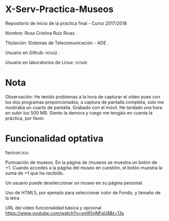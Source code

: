 # X-Serv-Practica-Museos
Repositorio de inicio de la práctica final - Curso 2017/2018

  Nombre: Rosa Cristina Ruiz Rivas .
  
  Titulación: Sistemas de Telecomunicación - ADE .
  
  Usuario en Github:    rcruiz .
  
  Usuario en laboratorios de Linux:    rcruiz 

# Nota
Observación: He tenido problemas a la hora de capturar el vídeo pues con los dos programas proporcionados, a captura de pantalla completa,
solo me mostraba un cuarto de pantalla. Grabado con el móvil. He tardado una hora en subir los 500 MB. Siento la demora y ruego me tengáis en cuenta la práctica, por favor.
# Funcionalidad optativa
favicon.ico.

Puntuación de museos. En la página de /museos se muestra un botón de +1. Cuando accedes a la página del museo en cuestión, el botón
muestra la suma de +1 que ha recibido.

Un usuario puede deseleccionar un museo en su página personal.

Uso de HTML5, por ejemplo para seleccionar color de Fondo, y tamaño de la letra

URL del video funcionalidad básica y opcional
https://www.youtube.com/watch?v=smR1vjNFqU8&t=13s
